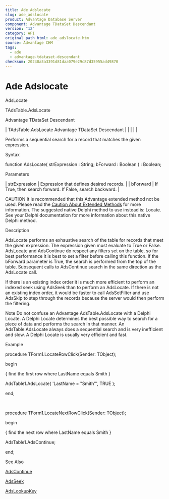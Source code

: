 ```yaml
---
title: Ade Adslocate
slug: ade_adslocate
product: Advantage Database Server
component: Advantage TDataSet Descendant
version: "12"
category: API
original_path_html: ade_adslocate.htm
source: Advantage CHM
tags:
  - ade
  - advantage-tdataset-descendant
checksum: 20240a3a3391d81daa079e29c87d35955ad49870
---
```


# Ade Adslocate

AdsLocate

TAdsTable.AdsLocate

Advantage TDataSet Descendant

| TAdsTable.AdsLocate  Advantage TDataSet Descendant |  |  |  |  |

Performs a sequential search for a record that matches the given expression.

Syntax

function AdsLocate( strExpression : String; bForward : Boolean ) : Boolean;

Parameters

| strExpression | Expression that defines desired records. |
| bForward | If True, then search forward. If False, search backward. |

CAUTION It is recommended that this Advantage extended method not be used. Please read the [Caution About Extended Methods](ade_caution_about_extended_methods.md) for more information. The suggested native Delphi method to use instead is: Locate. See your Delphi documentation for more information about this native Delphi method.

Description

AdsLocate performs an exhaustive search of the table for records that meet the given expression. The expression given must evaluate to True or False. AdsLocate and AdsContinue do respect any filters set on the table, so for best performance it is best to set a filter before calling this function. If the bForward parameter is True, the search is performed from the top of the table. Subsequent calls to AdsContinue search in the same direction as the AdsLocate call.

If there is an existing index order it is much more efficient to perform an indexed seek using AdsSeek than to perform an AdsLocate. If there is not an existing index order, it would be faster to call AdsSetFilter and use AdsSkip to step through the records because the server would then perform the filtering.

Note Do not confuse an Advantage AdsTable.AdsLocate with a Delphi Locate. A Delphi Locate determines the best possible way to search for a piece of data and performs the search in that manner. An AdsTable.AdsLocate always does a sequential search and is very inefficient and slow. A Delphi Locate is usually very efficient and fast.

Example

procedure TForm1.LocateRowClick(Sender: TObject);

begin

{ find the first row where LastName equals Smith }

AdsTable1.AdsLocate( 'LastName = "Smith"', TRUE );

end;

 

procedure TForm1.LocateNextRowClick(Sender: TObject);

begin

{ find the next row where LastName equals Smith }

AdsTable1.AdsContinue;

end;

See Also

[AdsContinue](ade_adscontinue.md)

[AdsSeek](ade_adsseek.md)

[AdsLookupKey](ade_adslookupkey.md)
